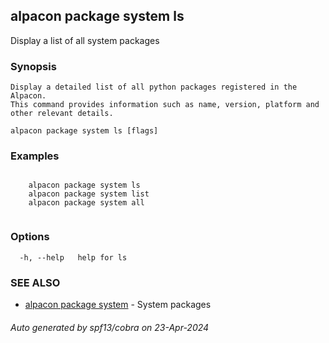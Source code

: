 ## alpacon package system ls

Display a list of all system packages

### Synopsis


	Display a detailed list of all python packages registered in the Alpacon.
	This command provides information such as name, version, platform and other relevant details.
	

```
alpacon package system ls [flags]
```

### Examples

```

	alpacon package system ls
	alpacon package system list
	alpacon package system all
	
```

### Options

```
  -h, --help   help for ls
```

### SEE ALSO

* [alpacon package system](alpacon_package_system.md)	 - System packages

###### Auto generated by spf13/cobra on 23-Apr-2024
